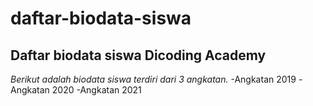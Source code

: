 daftar-biodata-siswa
==
Daftar biodata siswa Dicoding Academy
--
*Berikut adalah biodata siswa terdiri dari 3 angkatan.*
-Angkatan 2019
-Angkatan 2020
-Angkatan 2021
